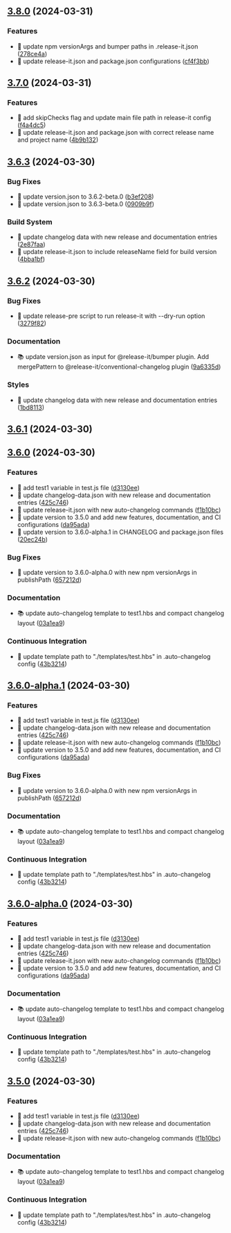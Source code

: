 

## [3.8.0](https://github.com/Ru1ers/release-it-test/compare/3.7.0...3.8.0) (2024-03-31)


### Features

* 🚀 update npm versionArgs and bumper paths in .release-it.json ([278ce4a](https://github.com/Ru1ers/release-it-test/commit/278ce4acbc19d58bc2f9db9cdde801c2fd7e4931))
* 🚀 update release-it.json and package.json configurations ([cf4f3bb](https://github.com/Ru1ers/release-it-test/commit/cf4f3bb3fb5f17a61d68a945acb71852add55610))

## [3.7.0](https://github.com/Ru1ers/release-it-test/compare/3.6.3...3.7.0) (2024-03-31)


### Features

* 🚀 add skipChecks flag and update main file path in release-it config ([f4a4dc5](https://github.com/Ru1ers/release-it-test/commit/f4a4dc5089088436cf326a15170542db081ba43f))
* 🚀 update release-it.json and package.json with correct release name and project name ([4b9b132](https://github.com/Ru1ers/release-it-test/commit/4b9b1325ad4883db390299759628043a41bcc7b5))

## [3.6.3](https://github.com/Ru1ers/release-it-test/compare/3.6.2...3.6.3) (2024-03-30)


### Bug Fixes

* 🧩 update version.json to 3.6.2-beta.0 ([b3ef208](https://github.com/Ru1ers/release-it-test/commit/b3ef208a6146c79ea59c69b14a7306a55153f3b4))
* 🧩 update version.json to 3.6.3-beta.0 ([0909b9f](https://github.com/Ru1ers/release-it-test/commit/0909b9f073f1d0f3b9d9d3f6118e9a391d3c3c8a))


### Build System

* 🔨 update changelog data with new release and documentation entries ([2e87faa](https://github.com/Ru1ers/release-it-test/commit/2e87faaaf8f2f07759cec1dcd48a164897640aed))
* 🔨 update release-it.json to include releaseName field for build version ([4bba1bf](https://github.com/Ru1ers/release-it-test/commit/4bba1bf07ff76ea251c306c3b2b2b2c240556305))

## [3.6.2](https://github.com/Ru1ers/release-it-test/compare/3.6.1...3.6.2) (2024-03-30)


### Bug Fixes

* 🧩 update release-pre script to run release-it with --dry-run option ([3279f82](https://github.com/Ru1ers/release-it-test/commit/3279f82333708e7a91a7aae349672edf07147fba))


### Documentation

* 📚 update version.json as input for @release-it/bumper plugin. Add mergePattern to @release-it/conventional-changelog plugin ([9a6335d](https://github.com/Ru1ers/release-it-test/commit/9a6335d0bfbc980d7eea2006fd5c4667a97aefbc))


### Styles

* 🎨 update changelog data with new release and documentation entries ([1bd8113](https://github.com/Ru1ers/release-it-test/commit/1bd811302aa9147b6f085031d94995aff2c7c0e8))

## [3.6.1](https://github.com/Ru1ers/release-it-test/compare/3.6.0...3.6.1) (2024-03-30)

## [3.6.0](https://github.com/Ru1ers/release-it-test/compare/3.4.0...3.6.0) (2024-03-30)


### Features

* 🚀 add test1 variable in test.js file ([d3130ee](https://github.com/Ru1ers/release-it-test/commit/d3130eeb0b41ffbdfeeee01b6daae3b0d964b18d))
* 🚀 update changelog-data.json with new release and documentation entries ([425c746](https://github.com/Ru1ers/release-it-test/commit/425c746b7f9dae46c0a861dd1d6fb95c2753b1e4))
* 🚀 update release-it.json with new auto-changelog commands ([f1b10bc](https://github.com/Ru1ers/release-it-test/commit/f1b10bcb41fc4480e2649ac7352f4f95c6ce6918))
* 🚀 update version to 3.5.0 and add new features, documentation, and CI configurations ([da95ada](https://github.com/Ru1ers/release-it-test/commit/da95ada6f551871fd9db0bbcab80fd462979f97e))
* 🚀 update version to 3.6.0-alpha.1 in CHANGELOG and package.json files ([20ec24b](https://github.com/Ru1ers/release-it-test/commit/20ec24bb8fb0089da54922bd09affed150f1bf06))


### Bug Fixes

* 🧩 update version to 3.6.0-alpha.0 with new npm versionArgs in publishPath ([657212d](https://github.com/Ru1ers/release-it-test/commit/657212d36b528cbb29f6b41075e055fbbaadc6a4))


### Documentation

* 📚 update auto-changelog template to test1.hbs and compact changelog layout ([03a1ea9](https://github.com/Ru1ers/release-it-test/commit/03a1ea99deec91259ca9ab868af62063bbbfc01c))


### Continuous Integration

* 🎡 update template path to "./templates/test.hbs" in .auto-changelog config ([43b3214](https://github.com/Ru1ers/release-it-test/commit/43b321441fa77980d4185f1900cc3e1dd806f594))

## [3.6.0-alpha.1](https://github.com/Ru1ers/release-it-test/compare/3.4.0...3.6.0-alpha.1) (2024-03-30)


### Features

* 🚀 add test1 variable in test.js file ([d3130ee](https://github.com/Ru1ers/release-it-test/commit/d3130eeb0b41ffbdfeeee01b6daae3b0d964b18d))
* 🚀 update changelog-data.json with new release and documentation entries ([425c746](https://github.com/Ru1ers/release-it-test/commit/425c746b7f9dae46c0a861dd1d6fb95c2753b1e4))
* 🚀 update release-it.json with new auto-changelog commands ([f1b10bc](https://github.com/Ru1ers/release-it-test/commit/f1b10bcb41fc4480e2649ac7352f4f95c6ce6918))
* 🚀 update version to 3.5.0 and add new features, documentation, and CI configurations ([da95ada](https://github.com/Ru1ers/release-it-test/commit/da95ada6f551871fd9db0bbcab80fd462979f97e))


### Bug Fixes

* 🧩 update version to 3.6.0-alpha.0 with new npm versionArgs in publishPath ([657212d](https://github.com/Ru1ers/release-it-test/commit/657212d36b528cbb29f6b41075e055fbbaadc6a4))


### Documentation

* 📚 update auto-changelog template to test1.hbs and compact changelog layout ([03a1ea9](https://github.com/Ru1ers/release-it-test/commit/03a1ea99deec91259ca9ab868af62063bbbfc01c))


### Continuous Integration

* 🎡 update template path to "./templates/test.hbs" in .auto-changelog config ([43b3214](https://github.com/Ru1ers/release-it-test/commit/43b321441fa77980d4185f1900cc3e1dd806f594))

## [3.6.0-alpha.0](https://github.com/Ru1ers/release-it-test/compare/3.4.0...3.6.0-alpha.0) (2024-03-30)


### Features

* 🚀 add test1 variable in test.js file ([d3130ee](https://github.com/Ru1ers/release-it-test/commit/d3130eeb0b41ffbdfeeee01b6daae3b0d964b18d))
* 🚀 update changelog-data.json with new release and documentation entries ([425c746](https://github.com/Ru1ers/release-it-test/commit/425c746b7f9dae46c0a861dd1d6fb95c2753b1e4))
* 🚀 update release-it.json with new auto-changelog commands ([f1b10bc](https://github.com/Ru1ers/release-it-test/commit/f1b10bcb41fc4480e2649ac7352f4f95c6ce6918))
* 🚀 update version to 3.5.0 and add new features, documentation, and CI configurations ([da95ada](https://github.com/Ru1ers/release-it-test/commit/da95ada6f551871fd9db0bbcab80fd462979f97e))


### Documentation

* 📚 update auto-changelog template to test1.hbs and compact changelog layout ([03a1ea9](https://github.com/Ru1ers/release-it-test/commit/03a1ea99deec91259ca9ab868af62063bbbfc01c))


### Continuous Integration

* 🎡 update template path to "./templates/test.hbs" in .auto-changelog config ([43b3214](https://github.com/Ru1ers/release-it-test/commit/43b321441fa77980d4185f1900cc3e1dd806f594))

## [3.5.0](https://github.com/Ru1ers/release-it-test/compare/3.4.0...3.5.0) (2024-03-30)


### Features

* 🚀 add test1 variable in test.js file ([d3130ee](https://github.com/Ru1ers/release-it-test/commit/d3130eeb0b41ffbdfeeee01b6daae3b0d964b18d))
* 🚀 update changelog-data.json with new release and documentation entries ([425c746](https://github.com/Ru1ers/release-it-test/commit/425c746b7f9dae46c0a861dd1d6fb95c2753b1e4))
* 🚀 update release-it.json with new auto-changelog commands ([f1b10bc](https://github.com/Ru1ers/release-it-test/commit/f1b10bcb41fc4480e2649ac7352f4f95c6ce6918))


### Documentation

* 📚 update auto-changelog template to test1.hbs and compact changelog layout ([03a1ea9](https://github.com/Ru1ers/release-it-test/commit/03a1ea99deec91259ca9ab868af62063bbbfc01c))


### Continuous Integration

* 🎡 update template path to "./templates/test.hbs" in .auto-changelog config ([43b3214](https://github.com/Ru1ers/release-it-test/commit/43b321441fa77980d4185f1900cc3e1dd806f594))

<!-- 此文件只用于github的release日志，内容为自动生成 -->
